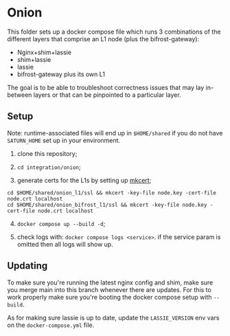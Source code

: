 # Onion

This folder sets up a docker compose file which runs 3 combinations of the different layers that comprise an L1 node (plus the bifrost-gateway):

- Nginx+shim+lassie
- shim+lassie
- lassie
- bifrost-gateway plus its own L1

The goal is to be able to troubleshoot correctness issues that may lay in-between layers or that can be pinpointed to a particular layer.

## Setup

Note: runtime-associated files will end up in `$HOME/shared` if you do not have `SATURN_HOME` set up in your environment.

1. clone this repository;

2. `cd integration/onion`;

3. generate certs for the L1s by setting up [mkcert](https://github.com/FiloSottile/mkcert);

```
cd $HOME/shared/onion_l1/ssl && mkcert -key-file node.key -cert-file node.crt localhost
cd $HOME/shared/onion_bifrost_l1/ssl && mkcert -key-file node.key -cert-file node.crt localhost
```

4. `docker compose up --build -d`;

5. check logs with: `docker compose logs <service>`. if the service param is omitted then all logs will show up.

## Updating

To make sure you're running the latest nginx config and shim, make sure you merge main into this branch whenever there are updates.
For this to work properly make sure you're booting the docker compose setup with `--build`.

As for making sure lassie is up to date, update the `LASSIE_VERSION` env vars on the `docker-compose.yml` file.
